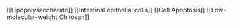 [[Lipopolysaccharide]]
[[Intestinal epithelial cells]]
[[Cell Apoptosis]]
[[Low-molecular-weight Chitosan]]
